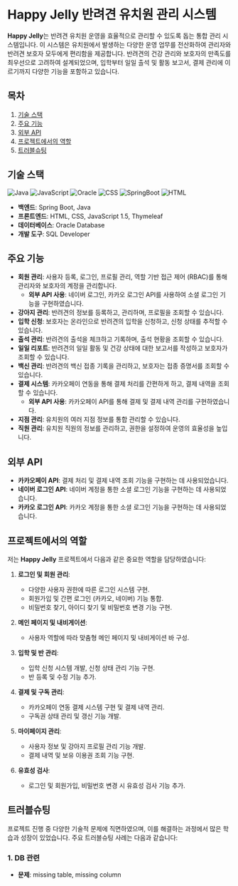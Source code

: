 # Happy Jelly 반려견 유치원 관리 시스템

**Happy Jelly**는 반려견 유치원 운영을 효율적으로 관리할 수 있도록 돕는 통합 관리 시스템입니다. 이 시스템은 유치원에서 발생하는 다양한 운영 업무를 전산화하여 관리자와 반려견 보호자 모두에게 편리함을 제공합니다. 반려견의 건강 관리와 보호자의 만족도를 최우선으로 고려하여 설계되었으며, 입학부터 일일 출석 및 활동 보고서, 결제 관리에 이르기까지 다양한 기능을 포함하고 있습니다.

## 목차

1. [기술 스택](#기술-스택)
2. [주요 기능](#주요-기능)
3. [외부 API](#외부-api)
4. [프로젝트에서의 역할](#프로젝트에서의-역할)
5. [트러블슈팅](#트러블슈팅)

## 기술 스택

<div>
    <img src="https://img.shields.io/badge/Java-21.0.3-red.svg" alt="Java">
    <img src="https://img.shields.io/badge/JavaScript-1.5-yellow.svg" alt="JavaScript">  
    <img src="https://img.shields.io/badge/Oracle-19c-green.svg" alt="Oracle">  
    <img src="https://img.shields.io/badge/CSS-3-blue.svg" alt="CSS">
    <img src="https://img.shields.io/badge/SpringBoot-3.2.5-purple.svg" alt="SpringBoot">
    <img src="https://img.shields.io/badge/HTML5-gray.svg" alt="HTML">
</div>

- **백엔드**: Spring Boot, Java
- **프론트엔드**: HTML, CSS, JavaScript 1.5, Thymeleaf
- **데이터베이스**: Oracle Database
- **개발 도구**: SQL Developer

## 주요 기능

- **회원 관리**: 사용자 등록, 로그인, 프로필 관리, 역할 기반 접근 제어 (RBAC)를 통해 관리자와 보호자의 계정을 관리합니다.
  - **외부 API 사용**: 네이버 로그인, 카카오 로그인 API를 사용하여 소셜 로그인 기능을 구현하였습니다.
- **강아지 관리**: 반려견의 정보를 등록하고, 관리하며, 프로필을 조회할 수 있습니다.
- **입학 신청**: 보호자는 온라인으로 반려견의 입학을 신청하고, 신청 상태를 추적할 수 있습니다.
- **출석 관리**: 반려견의 출석을 체크하고 기록하며, 출석 현황을 조회할 수 있습니다.
- **일일 리포트**: 반려견의 일일 활동 및 건강 상태에 대한 보고서를 작성하고 보호자가 조회할 수 있습니다.
- **백신 관리**: 반려견의 백신 접종 기록을 관리하고, 보호자는 접종 증명서를 조회할 수 있습니다.
- **결제 시스템**: 카카오페이 연동을 통해 결제 처리를 간편하게 하고, 결제 내역을 조회할 수 있습니다.
  - **외부 API 사용**: 카카오페이 API를 통해 결제 및 결제 내역 관리를 구현하였습니다.
- **지점 관리**: 유치원의 여러 지점 정보를 통합 관리할 수 있습니다.
- **직원 관리**: 유치원 직원의 정보를 관리하고, 권한을 설정하여 운영의 효율성을 높입니다.

## 외부 API

- **카카오페이 API**: 결제 처리 및 결제 내역 조회 기능을 구현하는 데 사용되었습니다.
- **네이버 로그인 API**: 네이버 계정을 통한 소셜 로그인 기능을 구현하는 데 사용되었습니다.
- **카카오 로그인 API**: 카카오 계정을 통한 소셜 로그인 기능을 구현하는 데 사용되었습니다.

## 프로젝트에서의 역할

저는 **Happy Jelly** 프로젝트에서 다음과 같은 중요한 역할을 담당하였습니다:

1. **로그인 및 회원 관리**:
   - 다양한 사용자 권한에 따른 로그인 시스템 구현.
   - 회원가입 및 간편 로그인 (카카오, 네이버) 기능 통합.
   - 비밀번호 찾기, 아이디 찾기 및 비밀번호 변경 기능 구현.

2. **메인 페이지 및 내비게이션**:
   - 사용자 역할에 따라 맞춤형 메인 페이지 및 내비게이션 바 구성.

3. **입학 및 반 관리**:
   - 입학 신청 시스템 개발, 신청 상태 관리 기능 구현.
   - 반 등록 및 수정 기능 추가.

4. **결제 및 구독 관리**:
   - 카카오페이 연동 결제 시스템 구현 및 결제 내역 관리.
   - 구독권 상태 관리 및 갱신 기능 개발.

5. **마이페이지 관리**:
   - 사용자 정보 및 강아지 프로필 관리 기능 개발.
   - 결제 내역 및 보유 이용권 조회 기능 구현.

6. **유효성 검사**:
   - 로그인 및 회원가입, 비밀번호 변경 시 유효성 검사 기능 추가.

## 트러블슈팅

프로젝트 진행 중 다양한 기술적 문제에 직면하였으며, 이를 해결하는 과정에서 많은 학습과 성장이 있었습니다. 주요 트러블슈팅 사례는 다음과 같습니다:

### 1. DB 관련

- **문제**: missing table, missing column

